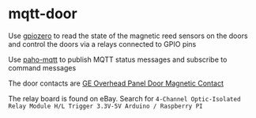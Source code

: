 # mqtt-door

Use [gpiozero](https://gpiozero.readthedocs.io/en/stable/) to read the state of the magnetic reed sensors on the doors and control the doors via a relays connected to GPIO pins

Use [paho-mqtt](https://pypi.org/project/paho-mqtt/) to publish MQTT status messages and subscribe to command messages

The door contacts are [GE Overhead Panel Door Magnetic Contact](https://www.aartech.ca/2315AL-ge-overhead-panel-door-contact.html)

The relay board is found on eBay. Search for ```4-Channel Optic-Isolated Relay Module H/L Trigger 3.3V-5V Arduino / Raspberry PI```